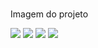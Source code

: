###
Imagem do projeto

<img src='./src/img/img1.jpg'>
<img src='./src/img/img2.jpg'>
<img src='./src/img/img3.jpg'>
<img src='./src/img/img4.jpg'>
